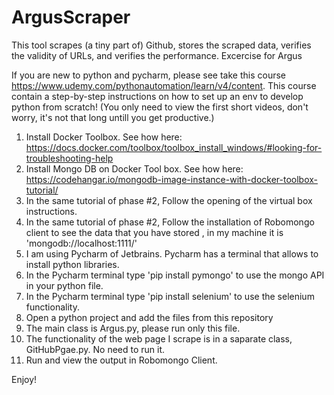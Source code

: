 # ArgusScraper
This tool scrapes (a tiny part of) Github, stores the scraped data, verifies the validity of URLs, and verifies the performance.
Excercise for Argus


If you are new to python and pycharm, please see take this course https://www.udemy.com/pythonautomation/learn/v4/content.
This course contain a step-by-step instructions on how to set up an env to develop python from scratch! 
(You only need to view the first short videos, don't worry, it's not that long untill you get productive.)

1. Install Docker Toolbox. See how here: https://docs.docker.com/toolbox/toolbox_install_windows/#looking-for-troubleshooting-help
2. Install Mongo DB on Docker Tool box. See how here: https://codehangar.io/mongodb-image-instance-with-docker-toolbox-tutorial/
3. In the same tutorial of phase #2, Follow the opening of the virtual box instructions.
4. In the same tutorial of phase #2, Follow the installation of Robomongo client to see the data that you have stored , in my machine it is 'mongodb://localhost:1111/'
5. I am using Pycharm of Jetbrains. Pycharm has a terminal that allows to install python libraries.
6. In the Pycharm terminal type 'pip install pymongo' to use the mongo API in your python file.
7. In the Pycharm terminal type 'pip install selenium' to use the selenium functionality.
8. Open a python project and add the files from this repository
9. The main class is Argus.py, please run only this file.
10. The functionality of the web page I scrape is in a saparate class, GitHubPgae.py. No need to run it.
9. Run and view the output in Robomongo Client.

Enjoy!
